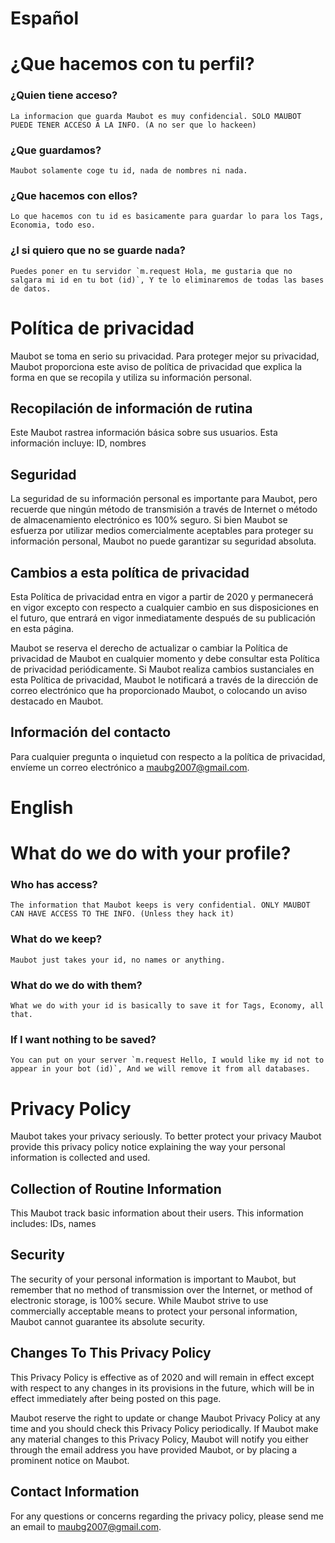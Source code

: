 # Español

# ¿Que hacemos con tu perfil?
### ¿Quien tiene acceso?
    La informacion que guarda Maubot es muy confidencial. SOLO MAUBOT PUEDE TENER ACCESO A LA INFO. (A no ser que lo hackeen)
### ¿Que guardamos?
    Maubot solamente coge tu id, nada de nombres ni nada.
### ¿Que hacemos con ellos?
    Lo que hacemos con tu id es basicamente para guardar lo para los Tags, Economia, todo eso.
###  ¿I si quiero que no se guarde nada?
    Puedes poner en tu servidor `m.request Hola, me gustaria que no salgara mi id en tu bot (id)`, Y te lo eliminaremos de todas las bases de datos.
# Política de privacidad

Maubot se toma en serio su privacidad. Para proteger mejor su privacidad, Maubot proporciona este aviso de política de privacidad que explica la forma en que se recopila y utiliza su información personal.


## Recopilación de información de rutina

Este Maubot rastrea información básica sobre sus usuarios. Esta información incluye: ID, nombres

## Seguridad

La seguridad de su información personal es importante para Maubot, pero recuerde que ningún método de transmisión a través de Internet o método de almacenamiento electrónico es 100% seguro. Si bien Maubot se esfuerza por utilizar medios comercialmente aceptables para proteger su información personal, Maubot no puede garantizar su seguridad absoluta.


## Cambios a esta política de privacidad

Esta Política de privacidad entra en vigor a partir de 2020 y permanecerá en vigor excepto con respecto a cualquier cambio en sus disposiciones en el futuro, que entrará en vigor inmediatamente después de su publicación en esta página.

Maubot se reserva el derecho de actualizar o cambiar la Política de privacidad de Maubot en cualquier momento y debe consultar esta Política de privacidad periódicamente. Si Maubot realiza cambios sustanciales en esta Política de privacidad, Maubot le notificará a través de la dirección de correo electrónico que ha proporcionado Maubot, o colocando un aviso destacado en Maubot.


## Información del contacto

Para cualquier pregunta o inquietud con respecto a la política de privacidad, envíeme un correo electrónico a maubg2007@gmail.com.

# English

# What do we do with your profile?
### Who has access?
    The information that Maubot keeps is very confidential. ONLY MAUBOT CAN HAVE ACCESS TO THE INFO. (Unless they hack it)
### What do we keep?
    Maubot just takes your id, no names or anything.
### What do we do with them?
    What we do with your id is basically to save it for Tags, Economy, all that.
### If I want nothing to be saved?
    You can put on your server `m.request Hello, I would like my id not to appear in your bot (id)`, And we will remove it from all databases.

# Privacy Policy

Maubot takes your privacy seriously. To better protect your privacy Maubot provide this privacy policy notice explaining the way your personal information is collected and used.


## Collection of Routine Information

This Maubot track basic information about their users. This information includes: IDs, names

## Security

The security of your personal information is important to Maubot, but remember that no method of transmission over the Internet, or method of electronic storage, is 100% secure. While Maubot strive to use commercially acceptable means to protect your personal information, Maubot cannot guarantee its absolute security.


## Changes To This Privacy Policy

This Privacy Policy is effective as of 2020 and will remain in effect except with respect to any changes in its provisions in the future, which will be in effect immediately after being posted on this page.

Maubot reserve the right to update or change Maubot Privacy Policy at any time and you should check this Privacy Policy periodically. If Maubot make any material changes to this Privacy Policy, Maubot will notify you either through the email address you have provided Maubot, or by placing a prominent notice on Maubot.


## Contact Information

For any questions or concerns regarding the privacy policy, please send me an email to maubg2007@gmail.com.
